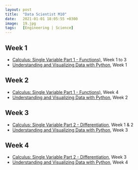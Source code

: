 ```yaml
---
layout: post
title:  "Data Scientist M10"
date:   2021-01-01 18:05:55 +0300
image:  19.jpg
tags:   [Engineering | Science]
---
```

## Week 1
- [Calculus: Single Variable Part 1 - Functions)](https://www.coursera.org/learn/single-variable-calculus#syllabus), Week 1 to 3
- [Understanding and Visualizing Data with Python](https://www.coursera.org/learn/understanding-visualization-data), Week 1

## Week 2
- [Calculus: Single Variable Part 1 - Functions)](https://www.coursera.org/learn/single-variable-calculus#syllabus), Week 4
- [Understanding and Visualizing Data with Python](https://www.coursera.org/learn/understanding-visualization-data), Week 2

## Week 3
- [Calculus: Single Variable Part 2 - Differentiation](https://www.coursera.org/learn/differentiation-calculus), Week 1 & 2
- [Understanding and Visualizing Data with Python](https://www.coursera.org/learn/understanding-visualization-data), Week 3

## Week 4
- [Calculus: Single Variable Part 2 - Differentiation](https://www.coursera.org/learn/differentiation-calculus), Week 3
- [Understanding and Visualizing Data with Python](https://www.coursera.org/learn/understanding-visualization-data), Week 4

[jekyll-docs]: https://jekyllrb.com/docs/home
[jekyll-gh]:   https://github.com/jekyll/jekyll
[jekyll-talk]: https://talk.jekyllrb.com/
